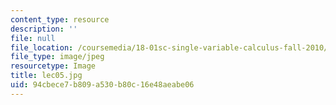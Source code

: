 ```yaml
---
content_type: resource
description: ''
file: null
file_location: /coursemedia/18-01sc-single-variable-calculus-fall-2010/94cbece7b809a530b80c16e48aeabe06_lec05.jpg
file_type: image/jpeg
resourcetype: Image
title: lec05.jpg
uid: 94cbece7-b809-a530-b80c-16e48aeabe06
---
```

